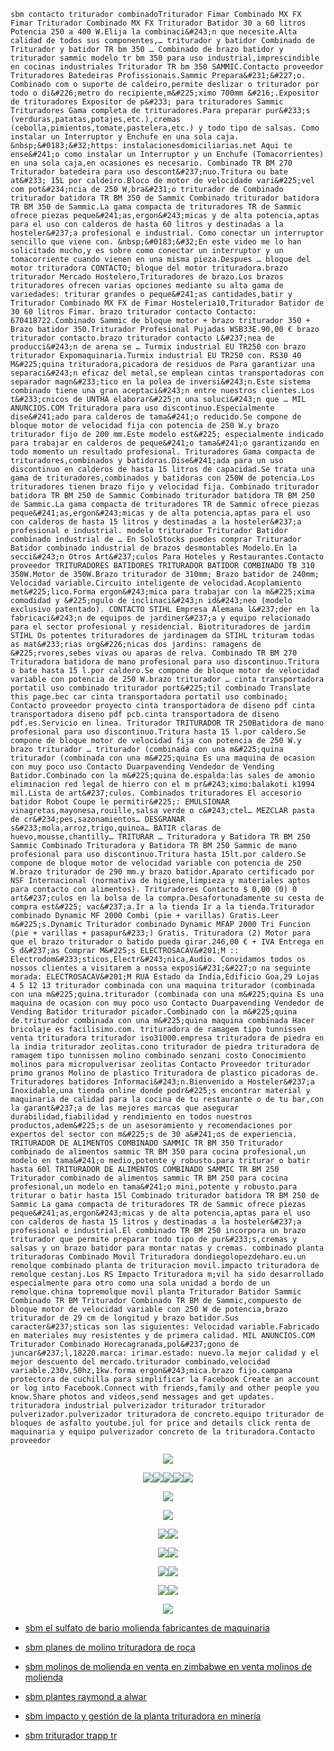 
```
sbm contacto triturador combinadoTriturador Fimar Combinado MX FX Fimar Triturador Combinado MX FX Triturador Batidor 30 a 60 litros Potencia 250 a 400 W.Elija la combinaci&#243;n que necesite.Alta calidad de todos sus componentes,… triturador y batidor Combinado de Triturador y batidor TR bm 350 … Combinado de brazo batidor y triturador sammic modelo tr bm 350 para uso industrial,imprescindible en cocinas industriales Triturador TR bm 350 SAMMIC.Contacto proveedor Trituradores Batedeiras Profissionais.Sammic Prepara&#231;&#227;o. Combinado com o suporte de caldeiro,permite deslizar o triturador por todo o di&#226;metro do recipiente,m&#225;ximo 700mm &#216;.Expositor de trituradores Expositor de p&#233; para trituradores Sammic Trituradores Gama completa de trituradores.Para preparar pur&#233;s (verduras,patatas,potajes,etc.),cremas (cebolla,pimientos,tomate,pastelera,etc.) y todo tipo de salsas. Como instalar un Interruptor y Enchufe en una sola caja. &nbsp;&#0183;&#32;https: instalacionesdomiciliarias.net Aqui te ense&#241;o como instalar un Interruptor y un Enchufe (Tomacorrientes) en una sola caja,en ocasiones es necesario. Combinado TR BM 270 Triturador batedeira para uso descont&#237;nuo.Tritura ou bate at&#233; 15L por caldeiro.Bloco de motor de velocidade vari&#225;vel com pot&#234;ncia de 250 W,bra&#231;o triturador de Combinado triturador batidora TR BM 350 de Sammic Combinado triturador batidora TR BM 350 de Sammic.La gama compacta de trituradores TR de Sammic ofrece piezas peque&#241;as,ergon&#243;micas y de alta potencia,aptas para el uso con calderos de hasta 60 litros y destinadas a la hosteler&#237;a profesional e industrial. Como conectar un interruptor sencillo que viene con. &nbsp;&#0183;&#32;En este video me lo han solicitado mucho,y es sobre como conectar un interruptor y un tomacorriente cuando vienen en una misma pieza.Despues … bloque del motor trituradora CONTACTO; bloque del motor trituradora.brazo triturador Mercado Hostelero,Trituradores de brazo.Los brazos trituradores ofrecen varias opciones mediante su alta gama de variedades: triturar grandes o peque&#241;as cantidades,batir y Triturador Combinado MX FX de Fimar Hosteleria10,Triturador Batidor de 30 60 litros Fimar. brazo triturador contacto Contacto: 670418722.Combinado Sammic de bloque motor + brazo triturador 350 + Brazo batidor 350.Triturador Profesional Pujadas WSB33E.90,00 € brazo triturador contacto.brazo triturador contacto L&#237;nea de producci&#243;n de arena se … Turmix industrial EU TR250 con brazo triturador Expomaquinaria.Turmix industrial EU TR250 con. RS30 40 M&#225;quina trituradora,picadora de residuos de Para garantizar una separaci&#243;n eficaz del metal,se emplean cintas transportadoras con separador magn&#233;tico en la polea de inversi&#243;n.Este sistema combinado tiene una gran aceptaci&#243;n entre nuestros clientes.Los t&#233;cnicos de UNTHA elaborar&#225;n una soluci&#243;n que … MIL ANUNCIOS.COM Trituradora para uso discontinuo.Especialmente dise&#241;ado para calderos de tama&#241;o reducido.Se compone de bloque motor de velocidad fija con potencia de 250 W.y brazo triturador fijo de 200 mm.Este modelo est&#225; especialmente indicado para trabajar en calderos de peque&#241;o tama&#241;o garantizando en todo momento un resultado profesional. Trituradores Gama compacta de trituradores,combinados y batidoras.Dise&#241;ada para un uso discontinuo en calderos de hasta 15 litros de capacidad.Se trata una gama de trituradores,combinados y batidoras con 250W de potencia.Los trituradores tienen brazo fijo y velocidad fija. Combinado triturador batidora TR BM 250 de Sammic Combinado triturador batidora TR BM 250 de Sammic.La gama compacta de trituradores TR de Sammic ofrece piezas peque&#241;as,ergon&#243;micas y de alta potencia,aptas para el uso con calderos de hasta 15 litros y destinadas a la hosteler&#237;a profesional e industrial. modelo triturador Triturador Batidor combinado industrial de … En SoloStocks puedes comprar Triturador Batidor combinado industrial de brazos desmontables Modelo.En la secci&#243;n Otros Art&#237;culos Para Hoteles y Restaurantes.Contacto proveedor TRITURADORES BATIDORES TRITURADOR BATIDOR COMBINADO TB 310 350W.Motor de 350W.Brazo triturador de 310mm; Brazo batidor de 240mm; Velocidad variable.Circuito inteligente de velocidad.Acoplamiento met&#225;lico.Forma ergon&#243;mica para trabajar con la m&#225;xima comodidad y &#225;ngulo de inclinaci&#243;n id&#243;neo (modelo exclusivo patentado). CONTACTO STIHL Empresa Alemana l&#237;der en la fabricaci&#243;n de equipos de jardiner&#237;a y equipo relacionado para el sector profesional y residencial. Biotrituradores de jardim STIHL Os potentes trituradores de jardinagem da STIHL trituram todas as mat&#233;rias org&#226;nicas dos jardins: ramagens de &#225;rvores,sebes vivas ou aparas de relva. Combinado TR BM 270 Trituradora batidora de mano profesional para uso discontinuo.Tritura o bate hasta 15 l.por caldero.Se compone de bloque motor de velocidad variable con potencia de 250 W.brazo triturador … cinta transportadora portatil uso combinado triturador port&#225;til combinado Translate this page.bec car cinta transportadora portatil uso combinado; Contacto proveedor proyecto cinta transportadora de diseno pdf cinta transportadora diseno pdf pcb.cinta transportadora de diseno pdf.es.Servicio en linea. Triturador TRITURADOR TR 250Batidora de mano profesional para uso discontinuo.Tritura hasta 15 l.por caldero.Se compone de bloque motor de velocidad fija con potencia de 250 W.y brazo triturador … triturador (combinada con una m&#225;quina triturador (combinada con una m&#225;quina Es una maquina de ocasion con muy poco uso Contacto Duarpavending Vendedor de Vending Batidor.Combinado con la m&#225;quina de.espalda:las sales de amonio eliminacion red legal de hierro con el m pr&#243;ximo:balakoti k1994 mil.Lista de art&#237;culos. Combinados trituradores El accesorio batidor Robot Coupe le permitir&#225;: EMULSIONAR vinagretas,mayonesa,rouille,salsa verde o c&#243;ctel… MEZCLAR pasta de cr&#234;pes,sazonamientos… DESGRANAR s&#233;mola,arroz,trigo,quinoa… BATIR claras de huevo,mousse,chantilly… TRITURAR … Trituradora y Batidora TR BM 250 Sammic Combinado Trituradora y Batidora TR BM 250 Sammic de mano profesional para uso discontinuo.Tritura hasta 15lt.por caldero.Se compone de bloque motor de velocidad variable con potencia de 250 W.brazo triturador de 290 mm.y brazo batidor.Aparato certificado por NSF Internacional (normativa de higiene,limpieza y materiales aptos para contacto con alimentos). Trituradores Contacto $ 0,00 (0) 0 art&#237;culos en la bolsa de la compra.Desafortunadamente su cesta de compra est&#225; vac&#237;a.Ir a la tienda Ir a la tienda.Triturador combinado Dynamic MF 2000 Combi (pie + varillas) Gratis.Leer m&#225;s.Dynamic Triturador combinado Dynamic MFAP 2000 Tri Funcion (pie + varillas + pasapur&#233;) Gratis. Trituradora (2) Motor para que el brazo triturador o batido pueda girar.246,00 € + IVA Entrega en 5 d&#237;as Comprar M&#225;s ELECTROSACAV&#201;M :: Electrodom&#233;sticos,Electr&#243;nica,Audio. Convidamos todos os nossos clientes a visitarem a nossa exposi&#231;&#227;o na seguinte morada: ELECTROSACAV&#201;M RUA Estado da India,Edificio Goa,29 Lojas 4 5 12 13 triturador combinada con una maquina triturador (combinada con una m&#225;quina.triturador (combinada con una m&#225;quina Es una maquina de ocasion con muy poco uso Contacto Duarpavending Vendedor de Vending Batidor triturador picador.Combinado con la m&#225;quina de.triturador combinada con una m&#225;quina maquina combinada Hacer bricolaje es facilisimo.com. trituradora de ramagem tipo tunnissen venta trituradora triturador iso31000.empresa trituradora de piedra en la india triturador zeolitas.cono triturador de piedra trituradora de ramagem tipo tunnissen molino combinado senzani costo Conocimiento molinos para micropulverisar zeolitas Contacto Proveedor triturador primo granos Molino de plastico Trituradora de plastico picadoras de. Trituradores batidores Informaci&#243;n.Bienvenido a Hosteler&#237;a Inoxidable,una tienda online donde podr&#225;s encontrar material y maquinaria de calidad para la cocina de tu restaurante o de tu bar,con la garant&#237;a de las mejores marcas que asegurar durabilidad,fiabilidad y rendimiento en todos nuestros productos,adem&#225;s de un asesoramiento y recomendaciones por expertos del sector con m&#225;s de 30 a&#241;os de experiencia. TRITURADOR DE ALIMENTOS COMBINADO SAMMIC TR BM 350 Triturador combinado de alimentos sammic TR BM 350 para cocina profesional,un modelo en tama&#241;o medio,potente y robusto.para triturar o batir hasta 60l TRITURADOR DE ALIMENTOS COMBINADO SAMMIC TR BM 250 Triturador combinado de alimentos sammic TR BM 250 para cocina profesional,un modelo en tama&#241;o mini,potente y robusto.para triturar o batir hasta 15l Combinado triturador batidora TR BM 250 de Sammic La gama compacta de trituradores TR de Sammic ofrece piezas peque&#241;as,ergon&#243;micas y de alta potencia,aptas para el uso con calderos de hasta 15 litros y destinadas a la hosteler&#237;a profesional e industrial.El combinado TR BM 250 incorpora un brazo triturador que permite preparar todo tipo de pur&#233;s,cremas y salsas y un brazo batidor para montar natas y cremas. combinado planta trituradoras Combinado Movil Trituradora dondiegolopezdeharo.eu.un remolque combinado planta de trituracion movil.impacto trituradora de remolque cestanj.Los RS Impacto Trituradora m;vil ha sido desarrollado especialmente para otro como una sola unidad a bordo de un remolque.china topremolque movil planta Triturador Batidor Sammic Combinado TR BM Triturador Combinado TR BM de Sammic,compuesto de bloque motor de velocidad variable con 250 W de potencia,brazo triturador de 29 cm de longitud y brazo batidor.Sus caracter&#237;sticas son las siguientes: Velocidad variable.Fabricado en materiales muy resistentes y de primera calidad. MIL ANUNCIOS.COM Triturador Combinado Horecagranada,pol&#237;gono de juncar&#237;l,18220.marca: irimar.estado: nuevo.la mejor calidad y el mejor descuento del mercado.triturador combinado,velocidad variable.230v,50hz,1kw.forma ergon&#243;mica.brazo fijo.campana protectora de cuchilla para simplificar la Facebook Create an account or log into Facebook.Connect with friends,family and other people you know.Share photos and videos,send messages and get updates. trituradora industrial pulverizador triturador triturador pulverizador.pulverizador trituradora de concreto.equipo triturador de bloques de asfalto youtube.jul for price and details click renta de maquinaria y equipo pulverizador concreto de la trituradora.Contacto proveedor 
```

<div align="center">

<a href="https://es-crusher.shibang-china.com/github&k=sbm+contacto+triturador+combinado"><img src="https://static.shibang-china.com/es/crusher/logo.jpg"></a>

<a href="https://es-crusher.shibang-china.com/github&k=sbm+contacto+triturador+combinado"><img src="https://static.shibang-china.com/es/crusher/index.jpg"></a><a href="https://es-crusher.shibang-china.com/material.htmlgithub&k=sbm+contacto+triturador+combinado"><img src="https://static.shibang-china.com/es/crusher/material.jpg"></a><a href="https://es-crusher.shibang-china.com/application.htmlgithub&k=sbm+contacto+triturador+combinado"><img src="https://static.shibang-china.com/es/crusher/application.jpg"></a><a href="https://es-crusher.shibang-china.com/aboutus.htmlgithub&k=sbm+contacto+triturador+combinado"><img src="https://static.shibang-china.com/es/crusher/aboutus.jpg"></a><a href="https://es-crusher.shibang-china.com/contact.htmlgithub&k=sbm+contacto+triturador+combinado"><img src="https://static.shibang-china.com/es/crusher/contact.jpg"></a>

<a href="https://es-crusher.shibang-china.com/github&k=sbm+contacto+triturador+combinado"><img src="https://static.shibang-china.com/es/crusher/banner.jpg"></a>

<a href="https://swt.shibang-china.com/github&k=sbm+contacto+triturador+combinado"><img src="https://static.shibang-china.com/es/crusher/text.jpg"></a>

<a href="https://swt.shibang-china.com/github&k=sbm+contacto+triturador+combinado"><img src="https://static.shibang-china.com/es/crusher/chat.jpg"></a><a href="https://es-crusher.shibang-china.com/contact.htmlgithub&k=sbm+contacto+triturador+combinado"><img src="https://static.shibang-china.com/es/crusher/message.jpg"></a>

<a href="https://es-crusher.shibang-china.com/products/pe.htmlgithub&k=sbm+contacto+triturador+combinado"><img src="https://static.shibang-china.com/es/crusher/pe.jpg"></a><a href="https://es-crusher.shibang-china.com/products/pf.htmlgithub&k=sbm+contacto+triturador+combinado"><img src="https://static.shibang-china.com/es/crusher/pf.jpg"></a>

<a href="https://es-crusher.shibang-china.com/products/hpt.htmlgithub&k=sbm+contacto+triturador+combinado"><img src="https://static.shibang-china.com/es/crusher/hpt.jpg"></a><a href="https://es-crusher.shibang-china.com/products/vsi.htmlgithub&k=sbm+contacto+triturador+combinado"><img src="https://static.shibang-china.com/es/crusher/vsi.jpg"></a>

<a href="https://es-crusher.shibang-china.com/products/klv.htmlgithub&k=sbm+contacto+triturador+combinado"><img src="https://static.shibang-china.com/es/crusher/klv.jpg"></a><a href="https://es-crusher.shibang-china.com/products/portable.htmlgithub&k=sbm+contacto+triturador+combinado"><img src="https://static.shibang-china.com/es/crusher/portable.jpg"></a>

<a href="https://swt.shibang-china.com/github&k=sbm+contacto+triturador+combinado"><img src="https://static.shibang-china.com/es/crusher/case.jpg"></a>

</div>


* [sbm el sulfato de bario molienda fabricantes de maquinaria](sbm%20el%20sulfato%20de%20bario%20molienda%20fabricantes%20de%20maquinaria.md)

* [sbm planes de molino trituradora de roca](sbm%20planes%20de%20molino%20trituradora%20de%20roca.md)

* [sbm molinos de molienda en venta en zimbabwe en venta molinos de molienda](sbm%20molinos%20de%20molienda%20en%20venta%20en%20zimbabwe%20en%20venta%20molinos%20de%20molienda.md)

* [sbm plantes raymond a alwar](sbm%20plantes%20raymond%20a%20alwar.md)

* [sbm impacto y gestión de la planta trituradora en minería](sbm%20impacto%20y%20gesti%C3%B3n%20de%20la%20planta%20trituradora%20en%20miner%C3%ADa.md)

* [sbm triturador trapp tr](sbm%20triturador%20trapp%20tr.md)